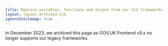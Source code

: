 ```yaml
---
title: Replace variables, functions and mixins from our old frameworks
layout: layout-archived.njk
ignoreInSitemap: true
---
```


In December 2023, we archived this page as GOV.UK Frontend v5.x no longer supports our legacy frameworks.
